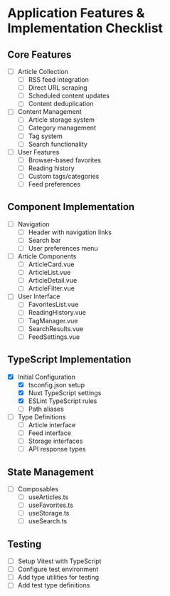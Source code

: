 # Application Features & Implementation Checklist

## Core Features
- [ ] Article Collection
  - [ ] RSS feed integration
  - [ ] Direct URL scraping
  - [ ] Scheduled content updates
  - [ ] Content deduplication

- [ ] Content Management
  - [ ] Article storage system
  - [ ] Category management
  - [ ] Tag system
  - [ ] Search functionality

- [ ] User Features
  - [ ] Browser-based favorites
  - [ ] Reading history
  - [ ] Custom tags/categories
  - [ ] Feed preferences

## Component Implementation
- [ ] Navigation
  - [ ] Header with navigation links
  - [ ] Search bar
  - [ ] User preferences menu

- [ ] Article Components
  - [ ] ArticleCard.vue
  - [ ] ArticleList.vue
  - [ ] ArticleDetail.vue
  - [ ] ArticleFilter.vue

- [ ] User Interface
  - [ ] FavoritesList.vue
  - [ ] ReadingHistory.vue
  - [ ] TagManager.vue
  - [ ] SearchResults.vue
  - [ ] FeedSettings.vue

## TypeScript Implementation
- [x] Initial Configuration
  - [x] tsconfig.json setup
  - [x] Nuxt TypeScript settings
  - [x] ESLint TypeScript rules
  - [ ] Path aliases

- [ ] Type Definitions
  - [ ] Article interface
  - [ ] Feed interface
  - [ ] Storage interfaces
  - [ ] API response types

## State Management
- [ ] Composables
  - [ ] useArticles.ts
  - [ ] useFavorites.ts
  - [ ] useStorage.ts
  - [ ] useSearch.ts

## Testing
- [ ] Setup Vitest with TypeScript
- [ ] Configure test environment
- [ ] Add type utilities for testing
- [ ] Add test type definitions